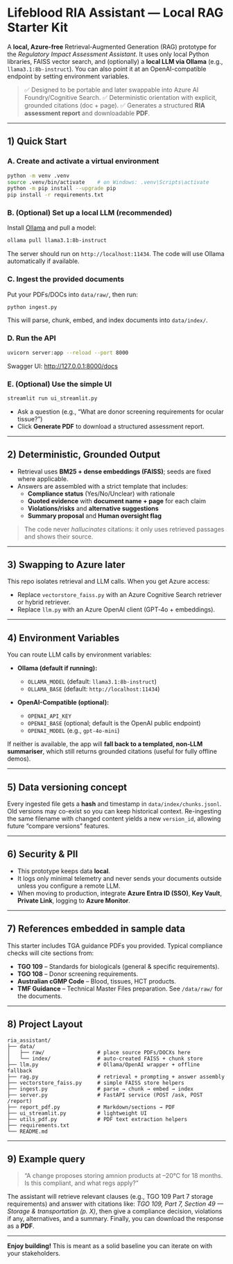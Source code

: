 # Lifeblood RIA Assistant — Local RAG Starter Kit

A **local, Azure-free** Retrieval-Augmented Generation (RAG) prototype for the *Regulatory Impact Assessment Assistant*.
It uses only local Python libraries, FAISS vector search, and (optionally) a **local LLM via Ollama** (e.g., `llama3.1:8b-instruct`).
You can also point it at an OpenAI-compatible endpoint by setting environment variables.

> ✅ Designed to be portable and later swappable into Azure AI Foundry/Cognitive Search.
> ✅ Deterministic orientation with explicit, grounded citations (doc + page).
> ✅ Generates a structured **RIA assessment report** and downloadable **PDF**.

---

## 1) Quick Start

### A. Create and activate a virtual environment
```bash
python -m venv .venv
source .venv/bin/activate    # on Windows: .venv\Scripts\activate
python -m pip install --upgrade pip
pip install -r requirements.txt
```

### B. (Optional) Set up a local LLM (recommended)
Install [Ollama](https://ollama.com) and pull a model:
```bash
ollama pull llama3.1:8b-instruct
```
The server should run on `http://localhost:11434`. The code will use Ollama automatically if available.

### C. Ingest the provided documents
Put your PDFs/DOCs into `data/raw/`, then run:
```bash
python ingest.py
```
This will parse, chunk, embed, and index documents into `data/index/`.

### D. Run the API
```bash
uvicorn server:app --reload --port 8000
```
Swagger UI: http://127.0.0.1:8000/docs

### E. (Optional) Use the simple UI
```bash
streamlit run ui_streamlit.py
```
- Ask a question (e.g., “What are donor screening requirements for ocular tissue?”)
- Click **Generate PDF** to download a structured assessment report.

---

## 2) Deterministic, Grounded Output

- Retrieval uses **BM25 + dense embeddings (FAISS)**; seeds are fixed where applicable.
- Answers are assembled with a strict template that includes:
  - **Compliance status** (Yes/No/Unclear) with rationale
  - **Quoted evidence** with **document name + page** for each claim
  - **Violations/risks** and **alternative suggestions**
  - **Summary proposal** and **Human oversight flag**

> The code never *hallucinates* citations: it only uses retrieved passages and shows their source.

---

## 3) Swapping to Azure later

This repo isolates retrieval and LLM calls. When you get Azure access:
- Replace `vectorstore_faiss.py` with an Azure Cognitive Search retriever or hybrid retriever.
- Replace `llm.py` with an Azure OpenAI client (GPT‑4o + embeddings).

---

## 4) Environment Variables

You can route LLM calls by environment variables:

- **Ollama (default if running):**
  - `OLLAMA_MODEL` (default: `llama3.1:8b-instruct`)
  - `OLLAMA_BASE`  (default: `http://localhost:11434`)

- **OpenAI-Compatible (optional):**
  - `OPENAI_API_KEY`
  - `OPENAI_BASE` (optional; default is the OpenAI public endpoint)
  - `OPENAI_MODEL` (e.g., `gpt-4o-mini`)

If neither is available, the app will **fall back to a templated, non‑LLM summariser**, which still returns
grounded citations (useful for fully offline demos).

---

## 5) Data versioning concept

Every ingested file gets a **hash** and timestamp in `data/index/chunks.jsonl`. Old versions may co-exist
so you can keep historical context. Re-ingesting the same filename with changed content yields a new
`version_id`, allowing future “compare versions” features.

---

## 6) Security & PII

- This prototype keeps data **local**.
- It logs only minimal telemetry and never sends your documents outside unless you configure a remote LLM.
- When moving to production, integrate **Azure Entra ID (SSO)**, **Key Vault**, **Private Link**, logging to **Azure Monitor**.

---

## 7) References embedded in sample data

This starter includes TGA guidance PDFs you provided. Typical compliance checks will cite sections from:
- **TGO 109** – Standards for biologicals (general & specific requirements).
- **TGO 108** – Donor screening requirements.
- **Australian cGMP Code** – Blood, tissues, HCT products.
- **TMF Guidance** – Technical Master Files preparation.
See `/data/raw/` for the documents.

---

## 8) Project Layout

```
ria_assistant/
├── data/
│   ├── raw/                 # place source PDFs/DOCXs here
│   └── index/               # auto-created FAISS + chunk store
├── llm.py                   # Ollama/OpenAI wrapper + offline fallback
├── rag.py                   # retrieval + prompting + answer assembly
├── vectorstore_faiss.py     # simple FAISS store helpers
├── ingest.py                # parse → chunk → embed → index
├── server.py                # FastAPI service (POST /ask, POST /report)
├── report_pdf.py            # Markdown/sections → PDF
├── ui_streamlit.py          # lightweight UI
├── utils_pdf.py             # PDF text extraction helpers
├── requirements.txt
└── README.md
```

---

## 9) Example query

> “A change proposes storing amnion products at –20°C for 18 months. Is this compliant, and what regs apply?”

The assistant will retrieve relevant clauses (e.g., TGO 109 Part 7 storage requirements) and answer with
citations like: *TGO 109, Part 7, Section 49 — Storage & transportation (p. X)*, then give a compliance decision,
violations if any, alternatives, and a summary. Finally, you can download the response as a **PDF**.

---

**Enjoy building!** This is meant as a solid baseline you can iterate on with your stakeholders.
